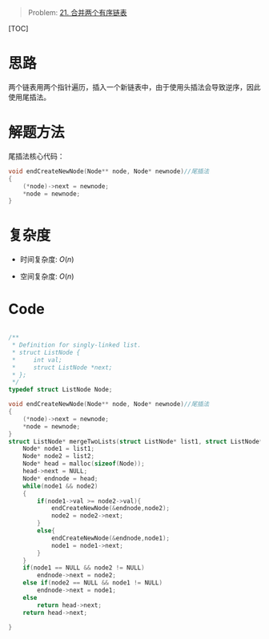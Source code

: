 > Problem: [21. 合并两个有序链表](https://leetcode.cn/problems/merge-two-sorted-lists/description/)

[TOC]

# 思路
两个链表用两个指针遍历，插入一个新链表中，由于使用头插法会导致逆序，因此使用尾插法。

# 解题方法
尾插法核心代码：
```c
void endCreateNewNode(Node** node, Node* newnode)//尾插法
{
    (*node)->next = newnode;
    *node = newnode;
}
```

# 复杂度
- 时间复杂度: 
$O(n)$

- 空间复杂度: 
$O(n)$

# Code
```C []

/**
 * Definition for singly-linked list.
 * struct ListNode {
 *     int val;
 *     struct ListNode *next;
 * };
 */
typedef struct ListNode Node;

void endCreateNewNode(Node** node, Node* newnode)//尾插法
{
    (*node)->next = newnode;
    *node = newnode;
}
struct ListNode* mergeTwoLists(struct ListNode* list1, struct ListNode* list2){
    Node* node1 = list1;
    Node* node2 = list2;
    Node* head = malloc(sizeof(Node));
    head->next = NULL;
    Node* endnode = head;
    while(node1 && node2)
    {
        if(node1->val >= node2->val){
            endCreateNewNode(&endnode,node2);
            node2 = node2->next;
        }
        else{
            endCreateNewNode(&endnode,node1);
            node1 = node1->next;
        }
    }
    if(node1 == NULL && node2 != NULL) 
        endnode->next = node2;
    else if(node2 == NULL && node1 != NULL)
        endnode->next = node1;
    else
        return head->next;
    return head->next;
        
}
```
